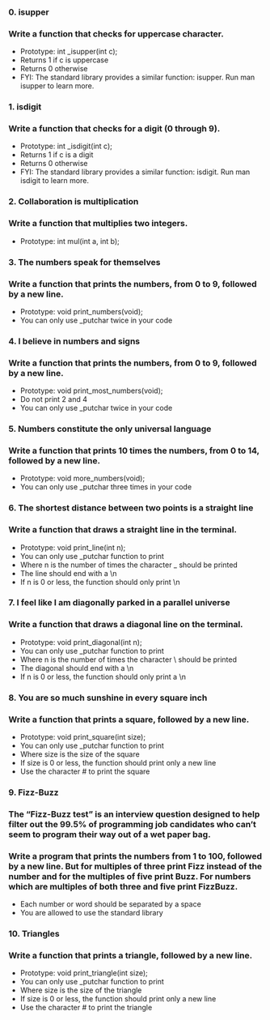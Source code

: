 ### 0. isupper
### Write a function that checks for uppercase character.

* Prototype: int _isupper(int c);
* Returns 1 if c is uppercase
* Returns 0 otherwise
* FYI: The standard library provides a similar function: isupper. Run man isupper to learn more.

### 1. isdigit
### Write a function that checks for a digit (0 through 9).

* Prototype: int _isdigit(int c);
* Returns 1 if c is a digit
* Returns 0 otherwise
* FYI: The standard library provides a similar function: isdigit. Run man isdigit to learn more.

### 2. Collaboration is multiplication
### Write a function that multiplies two integers.

* Prototype: int mul(int a, int b);

### 3. The numbers speak for themselves
### Write a function that prints the numbers, from 0 to 9, followed by a new line.

* Prototype: void print_numbers(void);
* You can only use _putchar twice in your code

### 4. I believe in numbers and signs
### Write a function that prints the numbers, from 0 to 9, followed by a new line.

* Prototype: void print_most_numbers(void);
* Do not print 2 and 4
* You can only use _putchar twice in your code

### 5. Numbers constitute the only universal language
### Write a function that prints 10 times the numbers, from 0 to 14, followed by a new line.

* Prototype: void more_numbers(void);
* You can only use _putchar three times in your code

### 6. The shortest distance between two points is a straight line
### Write a function that draws a straight line in the terminal.

* Prototype: void print_line(int n);
* You can only use _putchar function to print
* Where n is the number of times the character _ should be printed
* The line should end with a \n
* If n is 0 or less, the function should only print \n

### 7. I feel like I am diagonally parked in a parallel universe
### Write a function that draws a diagonal line on the terminal.

* Prototype: void print_diagonal(int n);
* You can only use _putchar function to print
* Where n is the number of times the character \ should be printed
* The diagonal should end with a \n
* If n is 0 or less, the function should only print a \n

### 8. You are so much sunshine in every square inch
### Write a function that prints a square, followed by a new line.

* Prototype: void print_square(int size);
* You can only use _putchar function to print
* Where size is the size of the square
* If size is 0 or less, the function should print only a new line
* Use the character # to print the square

### 9. Fizz-Buzz
### The “Fizz-Buzz test” is an interview question designed to help filter out the 99.5% of programming job candidates who can’t seem to program their way out of a wet paper bag.

### Write a program that prints the numbers from 1 to 100, followed by a new line. But for multiples of three print Fizz instead of the number and for the multiples of five print Buzz. For numbers which are multiples of both three and five print FizzBuzz.

* Each number or word should be separated by a space
* You are allowed to use the standard library

### 10. Triangles
### Write a function that prints a triangle, followed by a new line.

* Prototype: void print_triangle(int size);
* You can only use _putchar function to print
* Where size is the size of the triangle
* If size is 0 or less, the function should print only a new line
* Use the character # to print the triangle
